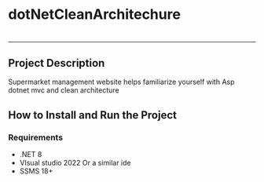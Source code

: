 <h1>dotNetCleanArchitechure<h1>
<hr>
<h2>Project Description</h2>
<div>Supermarket management website helps familiarize yourself with Asp dotnet mvc and clean architecture</div>
<h2>How to Install and Run the Project</h2>
<h3>Requirements</h3>
<div>
  <ul>
    <li>.NET 8</li>
    <li>VIsual studio 2022 Or a similar ide</li>
    <li>SSMS 18+</li>
  </ul>
</div>
